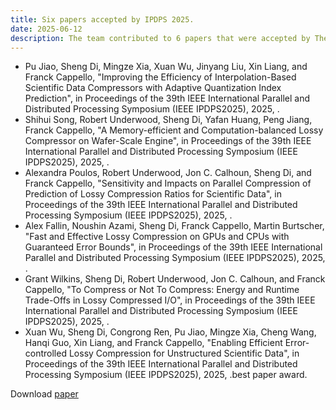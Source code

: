 ```yaml
---
title: Six papers accepted by IPDPS 2025.
date: 2025-06-12
description: The team contributed to 6 papers that were accepted by The International Parallel and Distributed Processing Symposium
---
```


* Pu Jiao, Sheng Di, Mingze Xia, Xuan Wu, Jinyang Liu, Xin Liang, and Franck Cappello, "Improving the Efficiency of Interpolation-Based Scientific Data Compressors with Adaptive Quantization Index Prediction", in Proceedings of the 39th IEEE International Parallel and Distributed Processing Symposium (IEEE IPDPS2025), 2025, .
* Shihui Song, Robert Underwood, Sheng Di, Yafan Huang, Peng Jiang, Franck Cappello, "A Memory-efficient and Computation-balanced Lossy Compressor on Wafer-Scale Engine", in Proceedings of the 39th IEEE International Parallel and Distributed Processing Symposium (IEEE IPDPS2025), 2025, .
* Alexandra Poulos, Robert Underwood, Jon C. Calhoun, Sheng Di, and Franck Cappello, "Sensitivity and Impacts on Parallel Compression of Prediction of Lossy Compression Ratios for Scientific Data", in Proceedings of the 39th IEEE International Parallel and Distributed Processing Symposium (IEEE IPDPS2025), 2025, .
* Alex Fallin, Noushin Azami, Sheng Di, Franck Cappello, Martin Burtscher, "Fast and Effective Lossy Compression on GPUs and CPUs with Guaranteed Error Bounds", in Proceedings of the 39th IEEE International Parallel and Distributed Processing Symposium (IEEE IPDPS2025), 2025, .
* Grant Wilkins, Sheng Di, Robert Underwood, Jon C. Calhoun, and Franck Cappello, "To Compress or Not To Compress: Energy and Runtime Trade-Offs in Lossy Compressed I/O", in Proceedings of the 39th IEEE International Parallel and Distributed Processing Symposium (IEEE IPDPS2025), 2025, .
* Xuan Wu, Sheng Di, Congrong Ren, Pu Jiao, Mingze Xia, Cheng Wang, Hanqi Guo, Xin Liang, and Franck Cappello, "Enabling Efficient Error-controlled Lossy Compression for Unstructured Scientific Data", in Proceedings of the 39th IEEE International Parallel and Distributed Processing Symposium (IEEE IPDPS2025), 2025, .best paper award.

Download <a href="https://www.ipdps.org/ipdps2025/index.html">paper</a>

